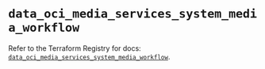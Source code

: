 # `data_oci_media_services_system_media_workflow`

Refer to the Terraform Registry for docs: [`data_oci_media_services_system_media_workflow`](https://registry.terraform.io/providers/oracle/oci/6.18.0/docs/data-sources/media_services_system_media_workflow).

